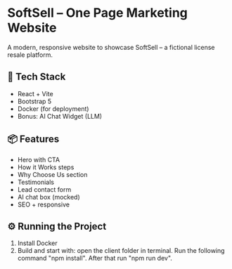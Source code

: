 # SoftSell – One Page Marketing Website

A modern, responsive website to showcase SoftSell – a fictional license resale platform.

## 🚀 Tech Stack

- React + Vite
- Bootstrap 5
- Docker (for deployment)
- Bonus: AI Chat Widget (LLM)

## 📦 Features

- Hero with CTA
- How it Works steps
- Why Choose Us section
- Testimonials
- Lead contact form
- AI chat box (mocked)
- SEO + responsive

## ⚙️ Running the Project

1. Install Docker
2. Build and start with:
   open the client folder in terminal.
   Run the following command "npm install".
   After that run "npm run dev".